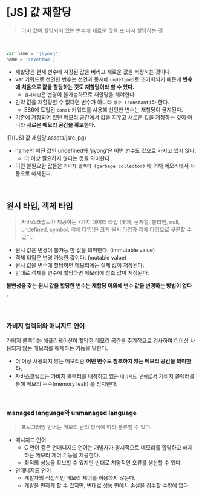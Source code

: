 # [JS] 값 재할당

> 이미 값이 할당되어 있는 변수에 새로운 값을 또 다시 할당하는 것

<br>

```javascript
var name = 'jiyong';
name = 'seventwo';
```

- 재할당은 현재 변수에 저장된 값을 버리고 새로운 값을 저장하는 것이다.
- var 키워드로 선언한 변수는 선언과 동시에 `undefined`로 초기화되기 때문에 **변수에 처음으로 값을 할당하는 것도 재할당이라 할 수 있다.**
  - `원시타입`은 변경이 불가능하므로 재할당을 해야한다.
- 만약 값을 재할당할 수 없다면 변수가 아니라 `상수 (constant)`라 한다.
  - ES6에 도입된 `const` 키워드를 사용해 선언한 변수는 재할당이 금지된다.
- 기존에 저장되어 있던 메모리 공간에서 값을 지우고 새로운 값을 저장하는 것이 아니라 **새로운 메모리 공간을 확보한다.**

![]([JS] 값 재할당.assets/jsre.jpg)

- name의 이전 값인 undefined와 'jiyong'은 어떤 변수도 값으로 가지고 있지 않다.
  - 더 이상 필요하지 않다는 것을 의미한다.
- 이런 불필요한 값들은 `가비지 콜렉터 (garbage collector)` 에 의해 메모리에서 자동으로 해제된다.

<br>

## 원시 타입, 객체 타입

> 자바스크립트가 제공하는 7가지 데이터 타입 (숫자, 문자열, 불리언, null, undefined, symbol, 객체 타입)은 크게 원시 타입과 객체 타입으로 구분할 수 있다.

- 원시 값은 변경이 불가능 한 값을 의미한다. (immutable value)
- 객체 타입은 변경 가능한 값이다. (mutable value)
- 원시 값을 변수에 할당하면 메모리에는 실제 값이 저장된다.
- 반대로 객체를 변수에 할당하면 메모리에 참조 값이 저장된다.

**불변성을 갖는 원시 값을 할당한 변수는 재할당 이외에 변수 값을 변경하는 방법이 없다**

`

<br>

### 가비지 컬렉터와 매니지드 언어

가비지 콜렉터는 애플리케이션이 할당한 메모리 공간을 주기적으로 검사하여 더이상 사용되지 않는 메모리를 해제하는 기능을 말한다.

- 더 이상 사용되지 않는 메모리란 **어떤 변수도 참조하지 않는 메모리 공간을 의미한다.**
- 자바스크립트는 가비지 콜렉터를 내장하고 있는 `매니지드 언어`로서 가비지 콜렉터를 통해 메모리 누수(memory leak) 를 방지한다.

<br>

### managed language와 unmanaged language

> 프로그래밍 언어는 메모리 관리 방식에 따라 분류할 수 있다.

- 매니지드 언어
  - C 언어 같은 언매니지드 언어는 개발자가 명시적으로 메모리를 할당하고 해제하는 메모리 제어 기능을 제공한다.
  - 최적의 성능을 확보할 수 있지만 반대로 치명적인 오류를 생산할 수 있다.
- 언매니지드 언어
  - 개발자의 직접적인 메모리 제어를 허용하지 않는다.
  - 개발을 편하게 할 수 있지만, 반대로 성능 면에서 손실을 감수할 수밖에 없다.

